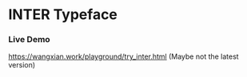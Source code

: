# INTER Typeface
### Live Demo
https://wangxian.work/playground/try_inter.html
(Maybe not the latest version)
